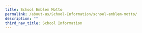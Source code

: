 ```yaml
---
title: School Emblem Motto
permalink: /about-us/School-Information/school-emblem-motto/
description: ""
third_nav_title: School Information
---
```

